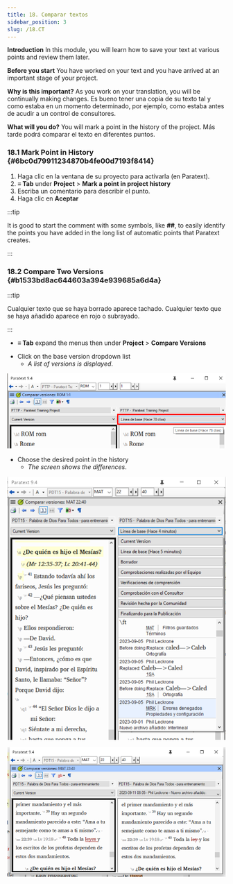 ```yaml
---
title: 18. Comparar textos
sidebar_position: 3
slug: /18.CT
---
```


**Introduction** In this module, you will learn how to save your text at various points and review them later.

**Before you start** You have worked on your text and you have arrived at an important stage of your project.

**Why is this important?**  As you work on your translation, you will be continually making changes. Es bueno tener una copia de su texto tal y como estaba en un momento determinado, por ejemplo, como estaba antes de acudir a un control de consultores.

**What will you do?**  You will mark a point in the history of the project. Más tarde podrá comparar el texto en diferentes puntos.

### 18.1 Mark Point in History {#6bc0d79911234870b4fe00d7193f8414}

1. Haga clic en la ventana de su proyecto para activarla (en Paratext).
2. **≡ Tab** under **Project** &gt; **Mark a point in project history**
3. Escriba un comentario para describir el punto.
4. Haga clic en **Aceptar**

:::tip

It is good to start the comment with some symbols, like **##**, to easily identify the points you have added in the long list of automatic points that Paratext creates.

:::

### 18.2 Compare Two Versions {#b1533bd8ac644603a394e939685a6d4a}

:::tip

Cualquier texto que se haya borrado aparece tachado. Cualquier texto que se haya añadido aparece en rojo o subrayado.

:::

- **≡ Tab** expand the menus then under **Project** &gt; **Compare Versions**

<div class='notion-row'>
<div class='notion-column' style={{width: 'calc((100% - (min(32px, 4vw) * 1)) * 0.5)'}}>

- Click on the base version dropdown list
  - _A list of versions is displayed_.

</div><div className='notion-spacer'></div>

<div class='notion-column' style={{width: 'calc((100% - (min(32px, 4vw) * 1)) * 0.5)'}}>

![](./9214547.png)

</div><div className='notion-spacer'></div>
</div>

<div class='notion-row'>
<div class='notion-column' style={{width: 'calc((100% - (min(32px, 4vw) * 1)) * 0.5000000000000001)'}}>

- Choose the desired point in the history
  - _The screen shows the differences_.

</div><div className='notion-spacer'></div>

<div class='notion-column' style={{width: 'calc((100% - (min(32px, 4vw) * 1)) * 0.5)'}}>

![](./1950342118.png)

![](./621740961.png)

</div><div className='notion-spacer'></div>
</div>
